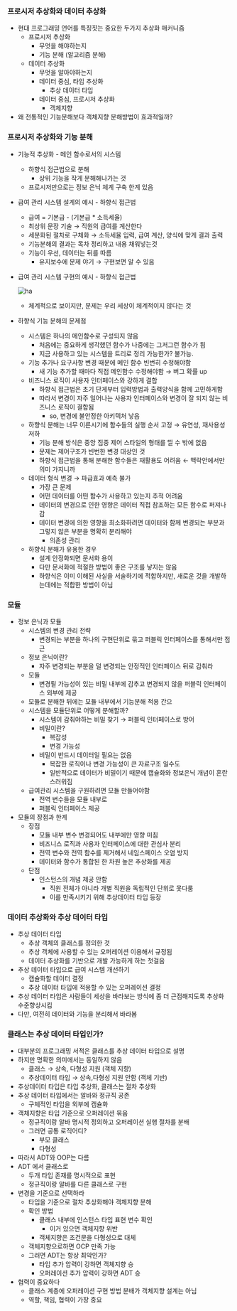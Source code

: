 ### 프로시저 추상화와 데이터 추상화

- 현대 프로그래밍 언어를 특징짓는 중요한 두가지 추상화 매커니즘
    - 프로시저 추상화
        - 무엇을 해야하는지
        - 기능 분해 (알고리즘 분해)
    - 데이터 추상화
        - 무엇을 알아야하는지
        - 데이터 중심, 타입 추상화
            - 추상 데이터 타입
        - 데이터 중심, 프로시저 추상화
            - 객체지향
- 왜 전통적인 기능분해보다 객체지향 분해방법이 효과적일까?

### 프로시저 추상화와 기능 분해

- 기능적 추상화 - 메인 함수로서의 시스템
    - 하향식 접근법으로 분해
        - 상위 기능을 작게 분해해나가는 것
    - 프로시저만으로는 정보 은닉 체계 구축 한계 있음
- 급여 관리 시스템 설계의 예시 - 하향식 접근법
    - 급여 = 기본급 - (기본급 * 소득세율)
    - 최상위 문장 기술 → 직원의 급여를 계산한다
    - 세분화된 절차로 구체화 → 소득세율 입력, 급여 계산, 양식에 맞게 결과 출력
    - 기능분해의 결과는 목차 정리하고 내용 채워넣는것
    - 기능이 우선, 데이터는 뒤를 따름
        - 유지보수에 문제 야기 → 구현보면 알 수 있음
- 급여 관리 시스템 구현의 예시 - 하향식 접근법
    
    ![ha](https://github.com/user-attachments/assets/34c82432-6845-43b1-ab5d-2cc1aca18bd9)

    
    - 체계적으로 보이지만, 문제는 우리 세상이 체계적이지 않다는 것
- 하향식 기능 분해의 문제점
    - 시스템은 하나의 메인함수로 구성되지 않음
        - 처음에는 중요하게 생각했던 함수가 나중에는 그저그런 함수가 됨
        - 지금 사용하고 있는 시스템을 트리로 정리 가능한가? 불가능.
    - 기능 추가나 요구사항 변경 때문에 메인 함수 빈번히 수정해야함
        - 새 기능 추가할 때마다 직접 메인함수 수정해야함 → 버그 확률 up
    - 비즈니스 로직이 사용자 인터페이스와 강하게 결합
        - 하향식 접근법은 초기 단게부터 입력방법과 출력양식을 함께 고민하게함
        - 따라서 변경이 자주 일어나는 사용자 인터페이스와 변경이 잘 되지 않는 비즈니스 로직이 결합됨
            - so, 변경에 불안정한 아키텍처 낳음
    - 하향식 분해는 너무 이른시기에 함수들의 실행 순서 고정 → 유연성, 재사용성 저하
        - 기능 분해 방식은 중앙 집중 제어 스타일의 형태를 띨 수 밖에 없음
        - 문제는 제어구조가 빈번한 변경 대상인 것
        - 하향식 접근법을 통해 분해한 함수들은 재활용도 어려움 ← 맥락안에서만 의미 가지니까
    - 데이터 형식 변경 → 파급효과 예측 불가
        - 가장 큰 문제
        - 어떤 데이터를 어떤 함수가 사용하고 있는지 추적 어려움
        - 데이터의 변경으로 인한 영향은 데이터 직접  참조하는 모든 함수로 퍼져나감
        - 데이터 변경에 의한 영향을 최소화하려면 데이터와 함께 변경되는 부분과 그렇지 않은 부분을 명확히 분리해야
            - 의존성 관리
    - 하향식 분해가 유용한 경우
        - 설계 안정화되면 문서화 용이
        - 다만 문서화에 적절한 방법이 좋은 구조를 낳지는 않음
        - 하향식은 이미 이해된 사실을 서술하기에 적합하지만, 새로운 것을 개발하는데에는 적합한 방법이 아님

### 모듈

- 정보 은닉과 모듈
    - 시스템의 변경 관리 전략
        - 변경되는 부분을 하나의 구현단위로 묶고 퍼블릭 인터페이스를 통해서만 접근
    - 정보 은닉이란?
        - 자주 변경되는 부분을 덜 변경되는 안정적인 인터페이스 뒤로 감춰라
    - 모듈
        - 변경될 가능성이 있는 비밀 내부에 감추고 변경되지 않을 퍼블릭 인터페이스 외부에 제공
    - 모듈로 분해한 뒤에는 모듈 내부에서 기능분해 적용 간으
    - 시스템을 모듈단위로 어떻게 분해할까?
        - 시스템이 감춰야하는 비밀 찾기 → 퍼블릭 인터페이스로 방어
        - 비밀이란?
            - 복잡성
            - 변경 가능성
        - 비밀이 반드시 데이터일 필요는 없음
            - 복잡한 로직이나 변경 가능성이 큰 자료구조 일수도
            - 일반적으로 데이터가 비밀이기 때문에 캡슐화와 정보은닉 개념이 혼란스러워짐
    - 급여관리 시스템을 구원하려면 모듈 만들어야함
        - 전역 변수들을 모듈 내부로
        - 퍼블릭 인터페이스 제공
- 모듈의 장점과 한계
    - 장점
        - 모듈 내부 변수 변경되어도 내부에만 영향 미침
        - 비즈니스 로직과 사용자 인터페이스에 대한 관심사 분리
        - 전역 변수와 전역 함수를 제거해서 네임스페이스 오염 방지
        - 데이터와 함수가 통합된 한 차원 높은 추상화를 제공
    - 단점
        - 인스턴스의 개념 제공 안함
            - 직원 전체가 아니라 개별 직원을 독립적인 단위로 못다룸
            - 이를 만족시키기 위해 추상데이터 타입 등장
    

### 데이터 추상화와 추상 데이터 타입

- 추상 데이터 타입
    - 추상 객체의 클래스를 정의한 것
    - 추상 객체에 사용할 수 있는 오퍼레이션 이용해서 규정됨
    - 데이터 추상화를 기반으로 개발 가능하게 하는 첫걸음
- 추상 데이터 타입으로 급여 시스템 개선하기
    - 캡슐화할 데이터 결정
    - 추상 데이터 타입에 적용할 수 있는 오퍼레이션 결정
- 추상 데이터 타입은 사람들이 세상을 바라보는 방식에 좀 더 근접해지도록 추상화 수준향상시킴
- 다만, 여전히 데이터와 기능을 분리해서 바라봄

### 클래스는 추상 데이터 타입인가?

- 대부분의 프로그래밍 서적은 클래스를 추상 데이터 타입으로 설명
- 하지만 명확한 의미에서는 동일하지 않음
    - 클래스 → 상속, 다형성 지원 (객체 지향)
    - 추상데이터 타입 → 상속,다형성 지원 안함 (객체 기반)
- 추상데이터 타입은 타입 추상화, 클래스는 절차 추상화
- 추상 데이터 타입에서는 알바와 정규직 공존
    - 구체적인 타입을 외부에 캡슐화
- 객체지향은 타입 기준으로 오퍼레이션 묶음
    - 정규직이랑 알바 명시적 정의하고 오퍼레이션 실행 절차를 분배
    - 그러면 공통 로직어디?
        - 부모 클래스
        - 다형성
- 따라서 ADT와 OOP는 다름
- ADT 에서 클래스로
    - 두개 타입 존재를 명시적으로 표현
    - 정규직이랑 알바를 다른 클래스로 구현
- 변경을 기준으로 선택하라
    - 타입을 기준으로 절차 추상화해야 객체지향 분해
    - 확인 방법
        - 클래스 내부에 인스턴스 타입 표현 변수 확인
            - 이거 있으면 객체지향 위반
        - 객체지향은 조건문을 다형성으로 대체
    - 객체지향으로하면 OCP 만족 가능
    - 그러면 ADT는 항상 최악인가?
        - 타입 추가 압력이 강하면 객체지향 승
        - 오퍼레이션 추가 압력이 강하면 ADT 승
- 협력이 중요하다
    - 클래스 계층에 오퍼레이션 구현 방법 분배가 객체지향 설계는 아님
    - 역할, 책임, 협력이 가장 중요
